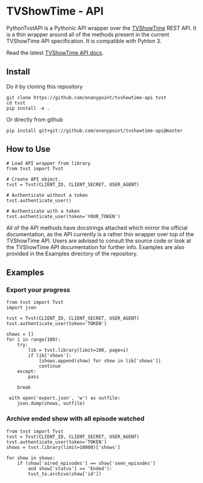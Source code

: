 # TVShowTime - API

PythonTvstAPI is a Pythonic API wrapper over the [TVShowTime](tvshowtime.com) REST API. It is a thin wrapper around all of the methods present in the current TVShowTime API specification. It is compatible with Pyhton 3.

Read the latest [TVShowTime API docs](https://api.tvshowtime.com/doc).

## Install
Do it by cloning this repository
	
	git clone https://github.com/onanypoint/tvshowtime-api tvst
	cd tvst
	pip install -e .
	
Or directly from github

	pip install git+git://github.com/onanypoint/tvshowtime-api@master

## How to Use
	# Load API wrapper from library
	from tvst import Tvst
	
	# Create API object.
	tvst = Tvst(CLIENT_ID, CLIENT_SECRET, USER_AGENT)

	# Authenticate without a token
	tvst.authenticate_user()

	# Authenticate with a token	
	tvst.authenticate_user(token='YOUR_TOKEN')
	
All of the API methods have docstrings attached which mirror the official documentation, as the API currently is a rather thin wrapper over top of the TVShowTime API. Users are advised to consult the source code or look at the TVShowTime API documentation for further info. Examples are also provided in the Examples directory of the repository.

## Examples

### Export your progress
	from tvst import Tvst
	import json
	
	tvst = Tvst(CLIENT_ID, CLIENT_SECRET, USER_AGENT)
	tvst.authenticate_user(token='TOKEN')
	
	shows = []
	for i in range(100):
	    try:
	        lib = tvst.library(limit=100, page=i)
	        if lib['shows']:
	            [shows.append(show) for show in lib['shows']]
	            continue
	    except:
	        pass
	    
	    break
	 
	 with open('export.json', 'w') as outfile:
    	json.dump(shows, outfile)
	
	
### Archive ended show with all episode watched
	from tvst import Tvst
	tvst = Tvst(CLIENT_ID, CLIENT_SECRET, USER_AGENT)
	tvst.authenticate_user(token='TOKEN')
	shows = tvst.library(limit=10000)['shows']
	
	for show in shows:
		if (show['aired_episodes'] == show['seen_episodes'] 
			and show['status'] == 'Ended'):
			tvst_to.archive(show['id'])